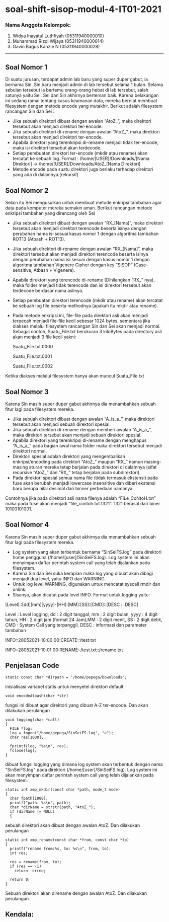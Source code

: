 # soal-shift-sisop-modul-4-IT01-2021
### Nama Anggota Kelompok:
1. Widya Inayatul Luthfiyah (05311940000010)
2. Muhammad Rizqi Wijaya (05311940000014)
3. Gavin Bagus Kanzie N (05311940000028)
---
## Soal Nomor 1
Di suatu jurusan, terdapat admin lab baru yang super duper gabut, ia bernama Sin. Sin baru menjadi admin di lab tersebut selama 1 bulan. Selama sebulan tersebut ia bertemu orang-orang hebat di lab tersebut, salah satunya yaitu Sei. Sei dan Sin akhirnya berteman baik. Karena belakangan ini sedang ramai tentang kasus keamanan data, mereka berniat membuat filesystem dengan metode encode yang mutakhir. Berikut adalah filesystem rancangan Sin dan Sei :
- Jika sebuah direktori dibuat dengan awalan “AtoZ_”, maka direktori tersebut akan menjadi direktori ter-encode.
- Jika sebuah direktori di-rename dengan awalan “AtoZ_”, maka direktori tersebut akan menjadi direktori ter-encode.
- Apabila direktori yang terenkripsi di-rename menjadi tidak ter-encode, maka isi direktori tersebut akan terdecode.
- Setiap pembuatan direktori ter-encode (mkdir atau rename) akan tercatat ke sebuah log. Format : /home/[USER]/Downloads/[Nama Direktori] → /home/[USER]/Downloads/AtoZ_[Nama Direktori]
- Metode encode pada suatu direktori juga berlaku terhadap direktori yang ada di dalamnya.(rekursif)

## Soal Nomor 2
Selain itu Sei mengusulkan untuk membuat metode enkripsi tambahan agar data pada komputer mereka semakin aman. Berikut rancangan metode enkripsi tambahan yang dirancang oleh Sei
- Jika sebuah direktori dibuat dengan awalan “RX_[Nama]”, maka direktori tersebut akan menjadi direktori terencode beserta isinya dengan perubahan nama isi sesuai kasus nomor 1 dengan algoritma tambahan ROT13 (Atbash + ROT13).
- Jika sebuah direktori di-rename dengan awalan “RX_[Nama]”, maka direktori tersebut akan menjadi direktori terencode beserta isinya dengan perubahan nama isi sesuai dengan kasus nomor 1 dengan algoritma tambahan Vigenere Cipher dengan key “SISOP” (Case-sensitive, Atbash + Vigenere).
- Apabila direktori yang terencode di-rename (Dihilangkan “RX_” nya), maka folder menjadi tidak terencode dan isi direktori tersebut akan terdecode berdasar nama aslinya.
- Setiap pembuatan direktori terencode (mkdir atau rename) akan tercatat ke sebuah log file beserta methodnya (apakah itu mkdir atau rename).
- Pada metode enkripsi ini, file-file pada direktori asli akan menjadi terpecah menjadi file-file kecil sebesar 1024 bytes, sementara jika diakses melalui filesystem rancangan Sin dan Sei akan menjadi normal. Sebagai contoh, Suatu_File.txt berukuran 3 kiloBytes pada directory asli akan menjadi 3 file kecil yakni:
  
  Suatu_File.txt.0000
  
  Suatu_File.txt.0001 
  
  Suatu_File.txt.0002

Ketika diakses melalui filesystem hanya akan muncul Suatu_File.txt

## Soal Nomor 3
Karena Sin masih super duper gabut akhirnya dia menambahkan sebuah fitur lagi pada filesystem mereka. 
- Jika sebuah direktori dibuat dengan awalan “A_is_a_”, maka direktori tersebut akan menjadi sebuah direktori spesial.
- Jika sebuah direktori di-rename dengan memberi awalan “A_is_a_”, maka direktori tersebut akan menjadi sebuah direktori spesial.
- Apabila direktori yang terenkripsi di-rename dengan menghapus “A_is_a_” pada bagian awal nama folder maka direktori tersebut menjadi direktori normal.
- Direktori spesial adalah direktori yang mengembalikan enkripsi/encoding pada direktori “AtoZ_” maupun “RX_” namun masing-masing aturan mereka tetap berjalan pada direktori di dalamnya (sifat recursive  “AtoZ_” dan “RX_” tetap berjalan pada subdirektori).
- Pada direktori spesial semua nama file (tidak termasuk ekstensi) pada fuse akan berubah menjadi lowercase insensitive dan diberi ekstensi baru berupa nilai desimal dari binner perbedaan namanya.


Contohnya jika pada direktori asli nama filenya adalah “FiLe_CoNtoH.txt” maka pada fuse akan menjadi “file_contoh.txt.1321”. 1321 berasal dari biner 10100101001.


## Soal Nomor 4

Karena Sin masih super duper gabut akhirnya dia menambahkan sebuah fitur lagi pada filesystem mereka. 
- Log system yang akan terbentuk bernama “SinSeiFS.log” pada direktori home pengguna (/home/[user]/SinSeiFS.log). Log system ini akan menyimpan daftar perintah system call yang telah dijalankan pada filesystem.
- Karena Sin dan Sei suka kerapian maka log yang dibuat akan dibagi menjadi dua level, yaitu INFO dan WARNING.
- Untuk log level WARNING, digunakan untuk mencatat syscall rmdir dan unlink.
- Sisanya, akan dicatat pada level INFO.
Format untuk logging yaitu:

[Level]::[dd][mm][yyyy]-[HH]:[MM]:[SS]:[CMD]::[DESC :: DESC]

Level : Level logging, dd : 2 digit tanggal, mm : 2 digit bulan, yyyy : 4 digit tahun, HH : 2 digit jam (format 24 Jam),MM : 2 digit menit, SS : 2 digit detik, CMD : System Call yang terpanggil, DESC : informasi dan parameter tambahan

INFO::28052021-10:00:00:CREATE::/test.txt

INFO::28052021-10:01:00:RENAME::/test.txt::/rename.txt


## Penjelasan Code
```
static const char *dirpath = "/home/pepega/Downloads";
```
inisialisasi variabel statis untuk menyetel direktori default

```
void encodeAtbash(char *str)
```
fungsi ini dibuat agar direktori yang dibuat A-Z ter-encode. Dan akan dilakukan perulangan

```
void logging(char *call)
{
  FILE *log;
  log = fopen("/home/pepega/SinSeiFS.log", "a");
  char res[1000];

  fprintf(log, "%s\n", res);
  fclose(log);
}
```
dibuat fungsi logging yang dimana log system akan terbentuk dengan nama "SinSeiFS.log" pada direktori (/home/[user]/SinSeiFS.log). Log system ini akan menyimpan daftar perintah system call yang telah dijalankan pada filesystem.

```
static int xmp_mkdir(const char *path, mode_t mode)
{
  char fpath[1000];
  printf("path: %s\n", path);
  char *dirName = strstr(path, "AtoZ_");
  if (dirName != NULL)
  {
```
sebuah direktori akan dibuat dengan awalan AtoZ. Dan dilakukan perulangan

```
static int xmp_rename(const char *from, const char *to)
{
  printf("rename from:%s, to: %s\n", from, to);
  int res;

  res = rename(from, to);
  if (res == -1)
    return -errno;

  return 0;
}
```
Sebuah direktori akan direname dengan awalan AtoZ. Dan dilakukan perulangan
## Kendala: 


